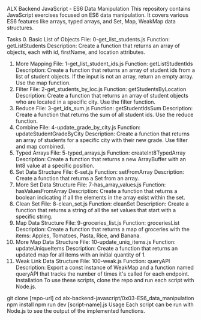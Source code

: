 ALX Backend JavaScript - ES6 Data Manipulation
This repository contains JavaScript exercises focused on ES6 data manipulation. It covers various ES6 features like arrays, typed arrays, and Set, Map, WeakMap data structures.

Tasks
0. Basic List of Objects
File: 0-get_list_students.js
Function: getListStudents
Description: Create a function that returns an array of objects, each with id, firstName, and location attributes.
1. More Mapping
File: 1-get_list_student_ids.js
Function: getListStudentIds
Description: Create a function that returns an array of student ids from a list of student objects. If the input is not an array, return an empty array. Use the map function.
2. Filter
File: 2-get_students_by_loc.js
Function: getStudentsByLocation
Description: Create a function that returns an array of student objects who are located in a specific city. Use the filter function.
3. Reduce
File: 3-get_ids_sum.js
Function: getStudentIdsSum
Description: Create a function that returns the sum of all student ids. Use the reduce function.
4. Combine
File: 4-update_grade_by_city.js
Function: updateStudentGradeByCity
Description: Create a function that returns an array of students for a specific city with their new grade. Use filter and map combined.
5. Typed Arrays
File: 5-typed_arrays.js
Function: createInt8TypedArray
Description: Create a function that returns a new ArrayBuffer with an Int8 value at a specific position.
6. Set Data Structure
File: 6-set.js
Function: setFromArray
Description: Create a function that returns a Set from an array.
7. More Set Data Structure
File: 7-has_array_values.js
Function: hasValuesFromArray
Description: Create a function that returns a boolean indicating if all the elements in the array exist within the set.
8. Clean Set
File: 8-clean_set.js
Function: cleanSet
Description: Create a function that returns a string of all the set values that start with a specific string.
9. Map Data Structure
File: 9-groceries_list.js
Function: groceriesList
Description: Create a function that returns a map of groceries with the items: Apples, Tomatoes, Pasta, Rice, and Banana.
10. More Map Data Structure
File: 10-update_uniq_items.js
Function: updateUniqueItems
Description: Create a function that returns an updated map for all items with an initial quantity of 1.
11. Weak Link Data Structure
File: 100-weak.js
Function: queryAPI
Description: Export a const instance of WeakMap and a function named queryAPI that tracks the number of times it's called for each endpoint.
Installation
To use these scripts, clone the repo and run each script with Node.js.

git clone [repo-url]
cd alx-backend-javascript/0x03-ES6_data_manipulation
npm install
npm run dev [script-name].js
Usage
Each script can be run with Node.js to see the output of the implemented functions.
